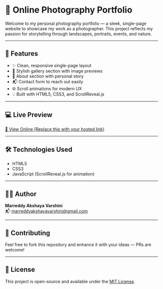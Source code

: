 # 📸 Online Photography Portfolio

Welcome to my personal photography portfolio — a sleek, single-page website to showcase my work as a photographer. This project reflects my passion for storytelling through landscapes, portraits, events, and nature.

---

## 🌟 Features

- ✨ Clean, responsive single-page layout  
- 🎨 Stylish gallery section with image previews  
- 📖 About section with personal story  
- 📬 Contact form to reach out easily  
- 🌐 Scroll animations for modern UX  
- 💡 Built with HTML5, CSS3, and ScrollReveal.js  

---

## 💻 Live Preview

[🔗 View Online (Replace this with your hosted link)](#)

---

## 🛠️ Technologies Used

- HTML5  
- CSS3  
- JavaScript (ScrollReveal.js for animation)

---

## 🧑‍💻 Author

**Marreddy Akshaya Varshini**  
📬 [marreddyakshayavarshini@gmail.com](mailto:marreddyakshayavarshini@gmail.com)

---

## 🤝 Contributing

Feel free to fork this repository and enhance it with your ideas — PRs are welcome!

---

## 📜 License

This project is open-source and available under the [MIT License](LICENSE).

